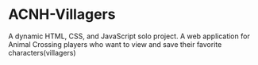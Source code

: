 # ACNH-Villagers

A dynamic HTML, CSS, and JavaScript solo project.
A web application for Animal Crossing players who want to view and save their favorite characters(villagers)
